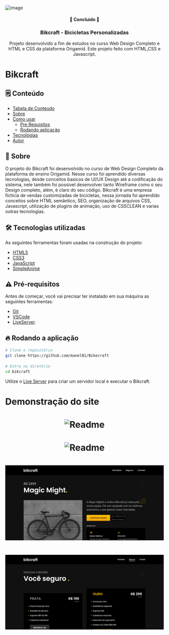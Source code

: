 ![image](https://user-images.githubusercontent.com/47525873/188207379-10dc26df-2a9c-4eae-bb8c-592f25448626.png)
<h4 align="center"> 
	🚧 Concluido 🚧 
</h4>
<div align="center">
	<h3>Bikcraft - Bicicletas Personalizadas</h3>
	<p align="center">Projeto desenvolvido a fim de estudos no curso Web Design Completo e HTML e CSS da plataforma Origamid. Este projeto feito 
	com HTML,CSS e Javascript.</p>
</div>
<h1> Bikcraft </h1>

## 🗒️ Conteúdo
   * [Tabela de Conteudo](#-tabela-de-conteudo)
   * [Sobre](#-Sobre)
   * [Como usar](#-Pré-requisitos)
      * [Pre Requisitos](#-Pré-requisitos)
      * [Rodando aplicação](#-Rodando-a-aplicação)
   * [Tecnologias](#-Tecnologias-utilizadas)
   * [Autor](#-Autor)
   
   ## 📖 Sobre
O projeto do Bikcraft foi desenvolvido no curso de Web Design Completo da plataforma de ensino Origamid. 
Nesse curso foi aprendido diversas tecnologias, desde conceitos basicos de UI/UX Design até a codificação do sistema, 
nele também foi possivel desenvolver tanto Wireframe como o seu Design completo, além, é claro do seu código. 
Bikcraft é uma empresa ficticia de vendas customizadas de bicicletas, nessa jornada foi aprendido conceitos sobre 
HTML semântico, SEO, organização de arquivos CSS, Javascript, utilização de plugins de animação, uso de CSSCLEAN e varias outras tecnologias. 
<br>

## 🛠 Tecnologias utilizadas
As seguintes ferramentas foram usadas na construção do projeto:

- [HTML5](https://developer.mozilla.org/pt-BR/docs/Web/HTML)
- [CSS3](https://developer.mozilla.org/pt-BR/docs/Web/CSS)
- [JavaScript](https://developer.mozilla.org/pt-BR/docs/Web/JavaScript)
- [SimpleAnime](https://github.com/origamid/simple-anime)

## ⚠️ Pré-requisitos
Antes de começar, você vai precisar ter instalado em sua máquina as seguintes ferramentas:
- [Git](https://git-scm.com)
- [VSCode](https://code.visualstudio.com/)
- [LiveServer](https://marketplace.visualstudio.com/items?itemName=ritwickdey.LiveServer).

## 🔥 Rodando a aplicação
```bash
# Clone o repositório
git clone https://github.com/manelB1/Bikecraft

# Entre no diretório
cd bikcraft
```
Utilize o [Live Server](https://marketplace.visualstudio.com/items?itemName=ritwickdey.LiveServer) para criar um servidor local e executar o Bikcraft.

<h1> Demonstração do site </h1>


<h1 align= "center"> <img alt=Readme title="Readme" src="./Readme.gif" /> </h1> 


<h1 align= "center"> <img alt=Readme title="Readme" src="./Readme2.gif" /> </h1> 

<h1 align= "center"> <img alt=Readme title="Readme" src="./Readme3.gif" /> </h1> 
<h1 align= "center"> <img alt=Readme title="Readme" src="./Readme4.gif" /> </h1> 
